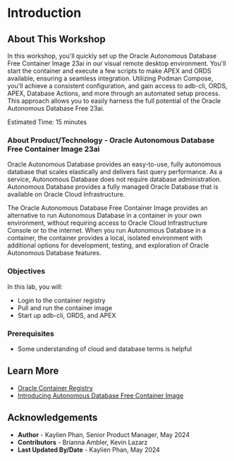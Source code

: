 # Introduction

## About This Workshop

In this workshop, you'll quickly set up the Oracle Autonomous Database Free Container Image 23ai in our visual remote desktop environment. You'll start the container and execute a few scripts to make APEX and ORDS available, ensuring a seamless integration. Utilizing Podman Compose, you'll achieve a consistent configuration, and gain access to adb-cli, ORDS, APEX, Database Actions, and more through an automated setup process. This approach allows you to easily harness the full potential of the Oracle  Autonomous Database Free 23ai.

Estimated Time: 15 minutes

### About Product/Technology - Oracle Autonomous Database Free Container Image 23ai
Oracle Autonomous Database provides an easy-to-use, fully autonomous database that scales elastically and delivers fast query performance. As a service, Autonomous Database does not require database administration. Autonomous Database provides a fully managed Oracle Database that is available on Oracle Cloud Infrastructure.

The Oracle Autonomous Database Free Container Image provides an alternative to run Autonomous Database in a container in your own environment, without requiring access to Oracle Cloud Infrastructure Console or to the internet. When you run Autonomous Database in a container, the container provides a local, isolated environment with additional options for development, testing, and exploration of Oracle Autonomous Database features.

### Objectives

In this lab, you will:
* Login to the container registry
* Pull and run the container image
* Start up adb-cli, ORDS, and APEX

### Prerequisites
* Some understanding of cloud and database terms is helpful

## Learn More
* [Oracle Container Registry](https://container-registry.oracle.com/)
* [Introducing Autonomous Database Free Container Image](https://blogs.oracle.com/datawarehousing/post/autonomous-database-free-container-image)

## Acknowledgements

- **Author** - Kaylien Phan, Senior Product Manager, May 2024
- **Contributors** - Brianna Ambler, Kevin Lazarz
- **Last Updated By/Date** - Kaylien Phan, May 2024
